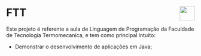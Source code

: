 # FTT <img align="right" height="40" src="https://cdn.shortpixel.ai/client/q_glossy,ret_img,w_228,h_73/http://ftt.com.br/home/wp-content/uploads/2019/10/logo.png">

Este projeto é referente a aula de Linguagem de Programação da Faculdade de Tecnologia Termomecanica, e tem como principal intuito:
- Demonstrar o desenvolvimento de aplicações em Java;
